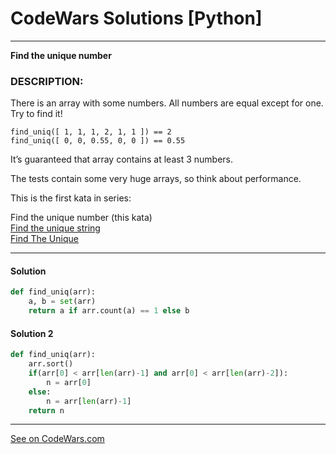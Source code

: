 # CodeWars Solutions [Python]
___
__Find the unique number__
### DESCRIPTION:

There is an array with some numbers. All numbers are equal except for one. Try to find it!

```
find_uniq([ 1, 1, 1, 2, 1, 1 ]) == 2
find_uniq([ 0, 0, 0.55, 0, 0 ]) == 0.55
```
It’s guaranteed that array contains at least 3 numbers.

The tests contain some very huge arrays, so think about performance.

This is the first kata in series:

Find the unique number (this kata)\
[Find the unique string](https://www.codewars.com/kata/585d8c8a28bc7403ea0000c3)\
[Find The Unique](https://www.codewars.com/kata/5862e0db4f7ab47bed0000e5)

___
#### Solution

```Python
def find_uniq(arr):
    a, b = set(arr)
    return a if arr.count(a) == 1 else b
```
#### Solution 2

```Python
def find_uniq(arr):
    arr.sort()
    if(arr[0] < arr[len(arr)-1] and arr[0] < arr[len(arr)-2]):
        n = arr[0]
    else:
        n = arr[len(arr)-1]
    return n
```
___
[See on CodeWars.com](https://www.codewars.com/kata/585d7d5adb20cf33cb000235)
